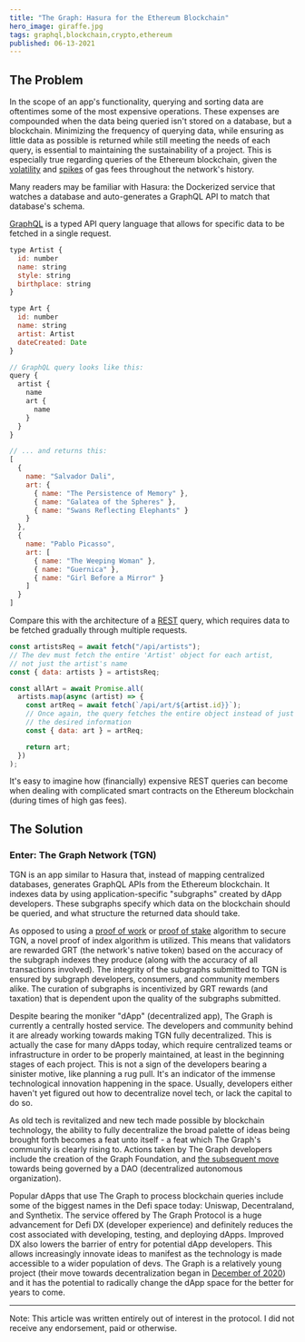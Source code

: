 ```yaml
---
title: "The Graph: Hasura for the Ethereum Blockchain"
hero_image: giraffe.jpg
tags: graphql,blockchain,crypto,ethereum
published: 06-13-2021
---
```


## The Problem

In the scope of an app's functionality, querying and sorting data are oftentimes some of the most expensive operations. These expenses are compounded when the data being queried isn't stored on a database, but a blockchain. Minimizing the frequency of querying data, while ensuring as little data as possible is returned while still meeting the needs of each query, is essential to maintaining the sustainability of a project. This is especially true regarding queries of the Ethereum blockchain, given the [volatility](https://read.chirpsy.rodeo/share/60c62848e8fda5.23240907) and [spikes](https://ycharts.com/indicators/ethereum_average_gas_price) of gas fees throughout the network's history.

Many readers may be familiar with Hasura: the Dockerized service that watches a database and auto-generates a GraphQL API to match that database's schema.

[GraphQL](https://graphql.org/) is a typed API query language that allows for specific data to be fetched in a single request.

```javascript
type Artist {
  id: number
  name: string
  style: string
  birthplace: string
}

type Art {
  id: number
  name: string
  artist: Artist
  dateCreated: Date
}

// GraphQL query looks like this:
query {
  artist {
    name
    art {
      name
    }
  }
}

// ... and returns this:
[
  {
    name: "Salvador Dali",
    art: {
      { name: "The Persistence of Memory" },
      { name: "Galatea of the Spheres" },
      { name: "Swans Reflecting Elephants" }
    }
  },
  {
    name: "Pablo Picasso",
    art: [
      { name: "The Weeping Woman" },
      { name: "Guernica" },
      { name: "Girl Before a Mirror" }
    ]
  }
]
```

Compare this with the architecture of a [REST](https://restfulapi.net/) query, which requires data to be fetched gradually through multiple requests.

```javascript
const artistsReq = await fetch("/api/artists");
// The dev must fetch the entire 'Artist' object for each artist,
// not just the artist's name
const { data: artists } = artistsReq;

const allArt = await Promise.all(
  artists.map(async (artist) => {
    const artReq = await fetch(`/api/art/${artist.id}}`);
    // Once again, the query fetches the entire object instead of just
    // the desired information
    const { data: art } = artReq;

    return art;
  })
);
```

It's easy to imagine how (financially) expensive REST queries can become when dealing with complicated smart contracts on the Ethereum blockchain (during times of high gas fees).

## The Solution

### Enter: The Graph Network (TGN)

TGN is an app similar to Hasura that, instead of mapping centralized databases, generates GraphQL APIs from the Ethereum blockchain. It indexes data by using application-specific "subgraphs" created by dApp developers. These subgraphs specify which data on the blockchain should be queried, and what structure the returned data should take.

As opposed to using a [proof of work](https://ethereum.org/en/developers/docs/consensus-mechanisms/pow/) or [proof of stake](https://ethereum.org/en/developers/docs/consensus-mechanisms/pos/) algorithm to secure TGN, a novel proof of index algorithm is utilized. This means that validators are rewarded GRT (the network's native token) based on the accuracy of the subgraph indexes they produce (along with the accuracy of all transactions involved). The integrity of the subgraphs submitted to TGN is ensured by subgraph developers, consumers, and community members alike. The curation of subgraphs is incentivized by GRT rewards (and taxation) that is dependent upon the quality of the subgraphs submitted.

Despite bearing the moniker "dApp" (decentralized app), The Graph is currently a centrally hosted service. The developers and community behind it are already working towards making TGN fully decentralized. This is actually the case for many dApps today, which require centralized teams or infrastructure in order to be properly maintained, at least in the beginning stages of each project. This is not a sign of the developers bearing a sinister motive, like planning a rug pull. It's an indicator of the immense technological innovation happening in the space. Usually, developers either haven't yet figured out how to decentralize novel tech, or lack the capital to do so.

As old tech is revitalized and new tech made possible by blockchain technology, the ability to fully decentralize the broad palette of ideas being brought forth becomes a feat unto itself - a feat which The Graph's community is clearly rising to. Actions taken by The Graph developers include the creation of the Graph Foundation, and [the subsequent move](https://thegraph.com/blog/inaugurating-council-and-grants) towards being governed by a DAO (decentralized autonomous organization).

Popular dApps that use The Graph to process blockchain queries include some of the biggest names in the Defi space today: Uniswap, Decentraland, and Synthetix. The service offered by The Graph Protocol is a huge advancement for Defi DX (developer experience) and definitely reduces the cost associated with developing, testing, and deploying dApps. Improved DX also lowers the barrier of entry for potential dApp developers. This allows increasingly innovate ideas to manifest as the technology is made accessible to a wider population of devs. The Graph is a relatively young project (their move towards decentralization began in [December of 2020](https://libredd.it/r/thegraph/comments/l0t81p/welcome_to_the_official_subreddit_for_the_graph/)) and it has the potential to radically change the dApp space for the better for years to come.

---

Note: This article was written entirely out of interest in the protocol. I did not receive any endorsement, paid or otherwise.
